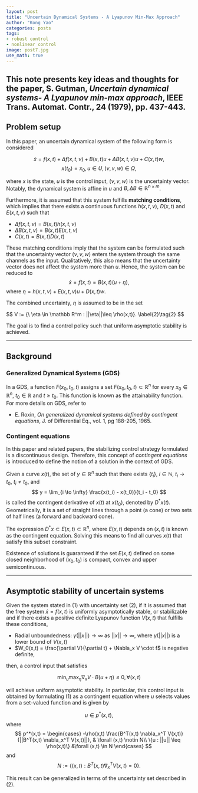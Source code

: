 ```yaml
---
layout: post
title: "Uncertain Dynamical Systems - A Lyapunov Min-Max Approach"
author: "Kong Yao"
categories: posts
tags:
- robust control
- nonlinear control
image: post7.jpg
use_math: true
---
```


This note presents key ideas and thoughts for the paper, S. Gutman, _Uncertain dynamical systems- A Lyapunov min-max approach_, IEEE Trans. Automat. Contr., 24 (1979), pp. 437-443. 
---

## Problem setup
In this paper, an uncertain dynamical system of the following form is considered

$$
\dot{x} = f(x,t) + \Delta f(x,t,\nu) + B(x,t)u + \Delta B(x,t,v)u + C(x,t)w,
$$
$$
x(t_0) = x_0, u \in U, (\nu,v,w) \in \Omega,
$$

where $x$ is the state, $u$ is the control input, $(\nu, v, w)$ is the uncertainty vector. Notably, the dynamical system is affine in $u$ and $B,\Delta B \in \mathbb R^{n \times m}$.

Furthermore, it is assumed that this system fulfills **matching conditions**, which implies that there exists a continuous functions $h(x,t,\nu)$, $D(x,t)$ and $E(x,t,v)$ such that
- $\Delta f(x,t,\nu) = B(x,t) h(x,t,\nu)$
- $\Delta B(x,t,v) = B(x,t) E(x,t,v)$
- $C(x,t) = B(x,t) D(x,t)$

These matching conditions imply that the system can be formulated such that the uncertainty vector $(\nu, v, w)$ enters the system through the same channels as the input. Qualitatively, this also means that the uncertainty vector does not affect the system more than $u$. Hence, the system can be reduced to
$$
\dot{x} = f(x,t) = B(x,t)(u + \eta), \label{1}\tag{1}
$$ 
where $\eta = h(x,t,\nu) + E(x,t,v)u + D(x,t)w$.

The combined uncertainty, $\eta$ is assumed to be in the set

$$
V := \{\ \eta \in \mathbb R^m : ||\eta||\leq \rho(x,t)}. \label{2}\tag{2}
$$ 

The goal is to find a control policy such that uniform asymptotic stability is achieved.

---
## Background
### Generalized Dynamical Systems (GDS) 
In a GDS, a function $F(x_0, t_0, t)$ assigns a set $F(x_0, t_0, t) \subset \mathbb R^n$ for every $x_0 \in \mathbb R^n$, $t_0 \in \mathbb R$ and $t \geq t_0$. This function is known as the attainability function. For more details on GDS, refer to
- E. Roxin, _On generalized dynamical systems defined by contingent equations_, J. of Differential Eq., vol. 1, pg 188-205, 1965.

### Contingent equations
In this paper and related papers, the stabilizing control strategy formulated is a discontinuous design. Therefore, this concept of _contingent equations_ is introduced to define the notion of a solution in the context of GDS.

Given a curve $x(t)$, the set of $y \in \mathbb R^n$ such that there exists $\{t_i\}$, $i \in \mathbb N$, $t_i \to t_0$, $t_i \neq t_0$, and
$$
y = \lim_{i \to \infty} \frac{x(t_i) - x(t_0)}{t_i - t_0}
$$
is called the contingent derivative of $x(t)$ at $x(t_0)$, denoted by $D^*x(t)$. Geometrically, it is a set of straight lines through a point (a cone) or two sets of half lines (a forward and backward cone). 

The expression $D^*x \subset E(x,t) \subset \mathbb R^n$, where  $E(x,t)$ depends on $(x,t)$ is known as the contingent equation. Solving this means to find all curves $x(t)$ that satisfy this subset constraint. 

Existence of solutions is guaranteed if the set $E(x,t)$ defined on some closed neighborhood of $(x_0,t_0)$ is compact, convex and upper semicontinuous.

---
## Asymptotic stability of uncertain systems
Given the system stated in (1) with uncertainty set (2), if it is assumed that the free system $\dot{x} = f(x,t)$ is uniformly asymptotically stable, or stabilizable and if there exists a positive definite Lyapunov function $V(x,t)$ that fulfills these conditions,
- Radial unboundedness: $\gamma(||x||) \to \infty$ as $||x|| \to \infty$, where $\gamma(||x||)$ is a lower bound of $V(x,t)$
- $W_0(x,t) = \frac{\partial V}{\partial t} + \Nabla_x V \cdot f$ is negative definite,

then, a control input that satisfies

$$
\min_u \max_{\eta} \nabla_x V \cdot B(u + \eta) \leq 0, \forall (x,t)
$$

will achieve uniform asymptotic stability. In particular, this control input is obtained by formulating (1) as a contingent equation where $u$ selects values from a set-valued function and is given by

$$
u \in p^*(x,t),
$$
where 
$$
p^*(x,t) = \begin{cases}
            -\rho(x,t) \frac{B^T(x,t) \nabla_x^T V(x,t)}{||B^T(x,t) \nabla_x^T V(x,t)||}, & \forall (x,t) \notin N\\
            \{u : ||u|| \leq \rho(x,t)\} &\forall (x,t) \in N
            \end{cases}
$$
and
$$
N := \{(x,t): B^T(x,t) \nabla_x^T V(x,t) = 0\}.
$$

This result can be generalized in terms of the uncertainty set described in (2).












  